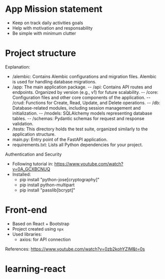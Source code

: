 # App Mission statement

- Keep on track daily activities goals
- Help with motivation and responsability
- Be simple with minimum clutter

# Project structure

Explanation:

- /alembic: Contains Alembic configurations and migration files. Alembic is used for handling database migrations.
- /app: The main application package.
  -- /api: Contains API routes and endpoints. Organized by version (e.g., v1) for future scalability.
  -- /core: Configuration files and other core components of the application.
  -- /crud: Functions for Create, Read, Update, and Delete operations.
  -- /db: Database-related modules, including session management and initialization.
  -- /models: SQLAlchemy models representing database tables.
  -- /schemas: Pydantic schemas for request and response validation.
- /tests: This directory holds the test suite, organized similarly to the application structure.
- main.py: Entry point of the FastAPI application.
- requirements.txt: Lists all Python dependencies for your project.

Authentication and Security

- Following tutorial in: https://www.youtube.com/watch?v=0A_GCXBCNUQ
- Installed:
  - pip install "python-jose[cryptography]"
  - pip install python-multipart
  - pip install "passlib[bcrypt]"

# Front-end

- Based on React + Bootstrap
- Project created using `npx`
- Used libraries:
  - axios: for API connection

References: https://www.youtube.com/watch?v=0zb2kohYZIM&t=0s
# learning-react
